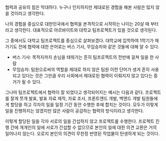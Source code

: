 협력과 공유의 힘은 막대하다. 누구나 인지하지만 제대로된 경험을 해본 사람은 많지 않을 것이라고 생각한다.

나의 경험을 중심으로 대한민국에서 협력을 본격적으로 시작하는 나이는 20살 때 부터라고 생각한다. 대표적으로 아르바이트와 대학교 팀프로젝트가 있을 것으로 생각된다. 

그 중에서도 대학교 팀프로젝트를 중심으로 살펴보겠다. 대학교에 입학하여 1학기가 채가기도 전에 협력에 대한 은어로는 버스 기사, 무임승차와 같은 것들에 대해 알 수 있다. 
- 버스 기사: 목적지까지 손님을 태워가는 흔히 팀프로젝트의 전반에 걸쳐 일을 한 사람
- 무임승차: 팀원으로써의 역할을 제대로 하지 않은 팀원
이런 단어가 생겨 흔히 사용되고 있다는 것은 그만큼 우리 사회에서 제대로된 협력이 이뤄지지 않고 있다는 증거가 될 수 있다.

그나마 팀프로젝트에서 협력이 잘 되었다고 생각되어지는 예시는 다음과 같다. 프로젝트를 잘게 쪼개 발표, 발표 자료 제작, 자료 조사, 프론트엔드 개발, 백엔드 개발 팀원들에게 할당을 하고 각자의 일을 일정 기간 동안 수행한 후에 합치는 것이다. 모두가 이렇게 일을 진행하지는 않겠지만 많은 사람이 공감하는 협력의 방식이라고 생각한다.

이렇게 할당된 일을 각자 서로의 일을 간섭하지 않고 프로젝트를 수행한다. 프로젝트 진행 간에 개개인의 일에 서로가 간섭할 수 없으므로 본인의 일에 대한 의견 교환은 거의 일어나지 않는다. 오로지 본인의 의견이 무한정 반영된 작업물이 탄생하게 되는 것이다.